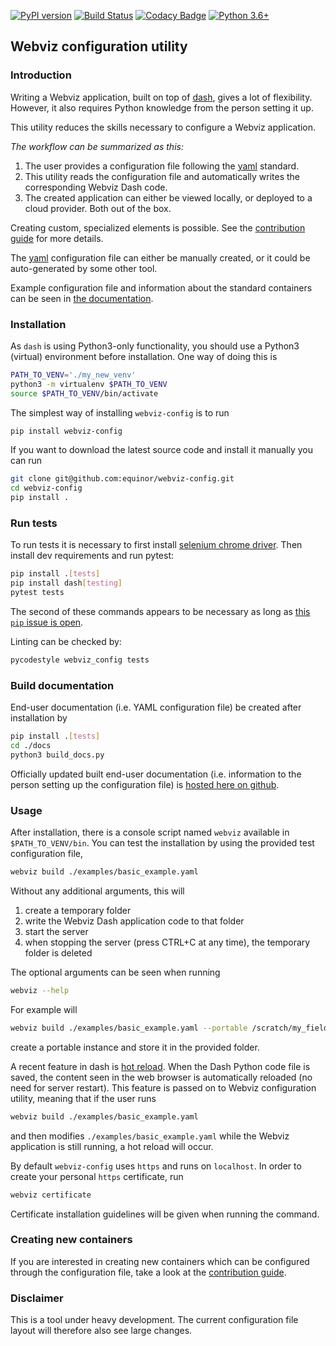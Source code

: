 [![PyPI version](https://badge.fury.io/py/webviz-config.svg)](https://badge.fury.io/py/webviz-config)
[![Build Status](https://travis-ci.org/equinor/webviz-config.svg?branch=master)](https://travis-ci.org/equinor/webviz-config)
[![Codacy Badge](https://api.codacy.com/project/badge/Grade/1d7a659ea4784aa396ac1cb101c8e678)](https://www.codacy.com/app/anders-kiaer/webviz-config?utm_source=github.com&amp;utm_medium=referral&amp;utm_content=equinor/webviz-config&amp;utm_campaign=Badge_Grade)
[![Python 3.6+](https://img.shields.io/badge/python-3.6+-blue.svg)](https://www.python.org/)

## Webviz configuration utility

### Introduction

Writing a Webviz application, built on top of [dash](https://github.com/plotly/dash),
gives a lot of flexibility. However, it also requires Python knowledge from the
person setting it up.

This utility reduces the skills necessary to configure a Webviz application.

*The workflow can be summarized as this:*
1) The user provides a configuration file following the [yaml](https://en.wikipedia.org/wiki/YAML) standard.
2) This utility reads the configuration file and automatically writes the corresponding Webviz Dash code.
3) The created application can either be viewed locally, or deployed to a cloud provider. Both out of the box.

Creating custom, specialized elements is possible. See the [contribution guide](./CONTRIBUTING.md) for
more details.

The [yaml](https://en.wikipedia.org/wiki/YAML) configuration file can either be
manually created, or it could be auto-generated by some other tool.

Example configuration file and information about the standard containers
can be seen in [the documentation](https://equinor.github.io/webviz-config/).

### Installation

As `dash` is using Python3-only functionality, you should use a Python3 (virtual)
environment before installation. One way of doing this is
```bash
PATH_TO_VENV='./my_new_venv'
python3 -m virtualenv $PATH_TO_VENV
source $PATH_TO_VENV/bin/activate
```

The simplest way of installing `webviz-config` is to run
```bash
pip install webviz-config
```

If you want to download the latest source code and install it manually you 
can run
```bash
git clone git@github.com:equinor/webviz-config.git
cd webviz-config
pip install .
```

### Run tests

To run tests it is necessary to first install [selenium chrome driver](https://github.com/SeleniumHQ/selenium/wiki/ChromeDriver).
Then install dev requirements and run pytest:

```bash
pip install .[tests]
pip install dash[testing]
pytest tests
```

The second of these commands appears to be necessary as long as
[this `pip` issue is open](https://github.com/pypa/pip/issues/4957).

Linting can be checked by:

```bash
pycodestyle webviz_config tests
```

### Build documentation

End-user documentation (i.e. YAML configuration file) be created
after installation by

```bash
pip install .[tests]
cd ./docs
python3 build_docs.py
```

Officially updated built end-user documentation (i.e. information to the
person setting up the configuration file) is
[hosted here on github](https://equinor.github.io/webviz-config/).


### Usage

After installation, there is a console script named `webviz` available
in `$PATH_TO_VENV/bin`. You can test the installation by using the provided test
configuration file,
```bash
webviz build ./examples/basic_example.yaml
```

Without any additional arguments, this will
1) create a temporary folder
2) write the Webviz Dash application code to that folder
3) start the server
4) when stopping the server (press CTRL+C at any time), the temporary folder is deleted

The optional arguments can be seen when running
```bash
webviz --help
```

For example will
```bash
webviz build ./examples/basic_example.yaml --portable /scratch/my_field/my_webviz
```
create a portable instance and store it in the provided folder.

A recent feature in dash is [hot reload](https://community.plot.ly/t/announcing-hot-reload/14177).
When the Dash Python code file is saved, the content seen in the web browser is
automatically reloaded (no need for server restart). This feature is passed on to
Webviz configuration utility, meaning that if the user runs 
```bash
webviz build ./examples/basic_example.yaml
```
and then modifies `./examples/basic_example.yaml` while the Webviz application is
still running, a hot reload will occur.

By default `webviz-config` uses `https` and runs on `localhost`.
In order to create your personal `https` certificate, run
```bash
webviz certificate
```
Certificate installation guidelines will be given when running the command.

### Creating new containers

If you are interested in creating new containers which can be configured through
the configuration file, take a look at the [contribution guide](./CONTRIBUTING.md).

### Disclaimer

This is a tool under heavy development. The current configuration file layout
will therefore also see large changes.
